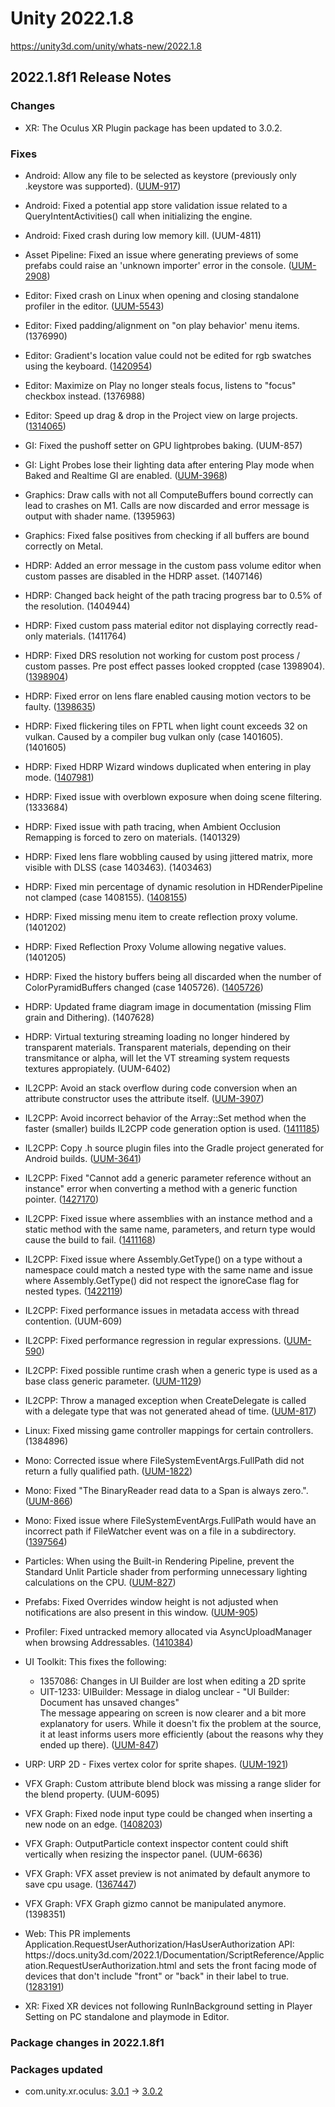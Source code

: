 # Unity 2022.1.8
https://unity3d.com/unity/whats-new/2022.1.8

## 2022.1.8f1 Release Notes


### Changes
<ul>
<li>XR: The Oculus XR Plugin package has been updated to 3.0.2.</li>
</ul>

### Fixes
<ul>
<li><p>Android: Allow any file to be selected as keystore (previously only .keystore was supported). (<a href="https://issuetracker.unity3d.com/issues/backport-keystore-file-is-not-recognized-by-editor-when-keystore-has-any-other-extension-than-keystore">UUM-917</a>)</p></li>
<li><p>Android: Fixed a potential app store validation issue related to a QueryIntentActivities() call when initializing the engine.</p></li>
<li><p>Android: Fixed crash during low memory kill. (UUM-4811)</p></li>
<li><p>Asset Pipeline: Fixed an issue where generating previews of some prefabs could raise an 'unknown importer' error in the console. (<a href="https://issuetracker.unity3d.com/issues/backport-asset-importer-errors-on-the-initial-import-of-prefabs">UUM-2908</a>)</p></li>
<li><p>Editor: Fixed crash on Linux when opening and closing standalone profiler in the editor. (<a href="https://issuetracker.unity3d.com/issues/profiler-linux-standalone-profiler-does-not-open-logs-externalprocess-onexitedmainthread-1">UUM-5543</a>)</p></li>
<li><p>Editor: Fixed padding/alignment on "on play behavior' menu items. (1376990)</p></li>
<li><p>Editor: Gradient's location value could not be edited for rgb swatches using the keyboard. (<a href="https://issuetracker.unity3d.com/issues/impossible-to-change-the-gradients-location-value-in-the-visual-effects-graph-when-using-the-keyboard">1420954</a>)</p></li>
<li><p>Editor: Maximize on Play no longer steals focus, listens to "focus" checkbox instead. (1376988)</p></li>
<li><p>Editor: Speed up drag &amp; drop in the Project view on large projects. (<a href="https://issuetracker.unity3d.com/issues/dragging-and-dropping-asset-in-the-inspector-is-taking-upwards-of-3-seconds-everytime">1314065</a>)</p></li>
<li><p>GI: Fixed the pushoff setter on GPU lightprobes baking. (UUM-857)</p></li>
<li><p>GI: Light Probes lose their lighting data after entering Play mode when Baked and Realtime GI are enabled. (<a href="https://issuetracker.unity3d.com/issues/lightprobes-probes-lose-their-lighting-data-after-entering-play-mode-when-baked-and-realtime-gi-are-enabled">UUM-3968</a>)</p></li>
<li><p>Graphics: Draw calls with not all ComputeBuffers bound correctly can lead to crashes on M1. Calls are now discarded and error message is output with shader name. (1395963)</p></li>
<li><p>Graphics: Fixed false positives from checking if all buffers are bound correctly on Metal.</p></li>
<li><p>HDRP: Added an error message in the custom pass volume editor when custom passes are disabled in the HDRP asset. (1407146)</p></li>
<li><p>HDRP: Changed back height of the path tracing progress bar to 0.5% of the resolution. (1404944)</p></li>
<li><p>HDRP: Fixed custom pass material editor not displaying correctly read-only materials. (1411764)</p></li>
<li><p>HDRP: Fixed DRS resolution not working for custom post process / custom passes. Pre post effect passes looked croppted (case 1398904). (<a href="https://issuetracker.unity3d.com/issues/hdrp-drs-with-custom-pass-render-only-a-cropped-up-slash-scaled-up-version-when-both-at-active-drs-plus-custom-pass">1398904</a>)</p></li>
<li><p>HDRP: Fixed error on lens flare enabled causing motion vectors to be faulty. (<a href="https://issuetracker.unity3d.com/issues/hdrp-motion-blur-and-taa-cause-blurriness-when-using-lens-flare-and-having-decals-disabled">1398635</a>)</p></li>
<li><p>HDRP: Fixed flickering tiles on FPTL when light count exceeds 32 on vulkan. Caused by a compiler bug vulkan only (case 1401605). (1401605)</p></li>
<li><p>HDRP: Fixed HDRP Wizard windows duplicated when entering in play mode. (<a href="https://issuetracker.unity3d.com/issues/empty-hdrp-wizard-window-is-initialised-when-entering-the-play-mode">1407981</a>)</p></li>
<li><p>HDRP: Fixed issue with overblown exposure when doing scene filtering. (1333684)</p></li>
<li><p>HDRP: Fixed issue with path tracing, when Ambient Occlusion Remapping is forced to zero on materials. (1401329)</p></li>
<li><p>HDRP: Fixed lens flare wobbling caused by using jittered matrix, more visible with DLSS (case 1403463). (1403463)</p></li>
<li><p>HDRP: Fixed min percentage of dynamic resolution in HDRenderPipeline not clamped (case 1408155). (<a href="https://issuetracker.unity3d.com/issues/hdrp-drs-settings-max-screen-percent-not-clamped-by-min-screen-percent-value">1408155</a>)</p></li>
<li><p>HDRP: Fixed missing menu item to create reflection proxy volume. (1401202)</p></li>
<li><p>HDRP: Fixed Reflection Proxy Volume allowing negative values. (1401205)</p></li>
<li><p>HDRP: Fixed the history buffers being all discarded when the number of ColorPyramidBuffers changed (case 1405726). (<a href="https://issuetracker.unity3d.com/issues/hdrp-volumetric-clouds-jumps-when-entering-a-local-volume-with-some-features-like-ssr">1405726</a>)</p></li>
<li><p>HDRP: Updated frame diagram image in documentation (missing Flim grain and Dithering). (1407628)</p></li>
<li><p>HDRP: Virtual texturing streaming loading no longer hindered by transparent materials. Transparent materials, depending on their transmitance or alpha, will let the VT streaming system requests textures appropiately. (UUM-6402)</p></li>
<li><p>IL2CPP: Avoid an stack overflow during code conversion when an attribute constructor uses the attribute itself. (<a href="https://issuetracker.unity3d.com/issues/il2cpp-project-with-nhibernate-library-fails-to-build-when-using-il2cpp-scripting-backend">UUM-3907</a>)</p></li>
<li><p>IL2CPP: Avoid incorrect behavior of the Array::Set method when the faster (smaller) builds IL2CPP code generation option is used. (<a href="https://issuetracker.unity3d.com/issues/il2cpp-2d-vector3-array-converted-to-2d-vector4-array-has-zeroed-vectors-in-player-whose-code-generation-is-for-faster-runtime">1411185</a>)</p></li>
<li><p>IL2CPP: Copy .h source plugin files into the Gradle project generated for Android builds. (<a href="https://issuetracker.unity3d.com/issues/header-files-are-not-included-in-exported-projects-when-using-il2cpp-scripting-backend">UUM-3641</a>)</p></li>
<li><p>IL2CPP: Fixed "Cannot add a generic parameter reference without an instance" error when converting a method with a generic function pointer. (<a href="https://issuetracker.unity3d.com/issues/il2cpp-exception-when-using-function-pointer-with-generic-parameter-from-type-and-method">1427170</a>)</p></li>
<li><p>IL2CPP: Fixed issue where assemblies with an instance method and a static method with the same name, parameters, and return type would cause the build to fail. (<a href="https://issuetracker.unity3d.com/issues/build-fails-with-error-unity-dot-il2cpp-dot-hashcodecollisionexception-when-opc-dot-uafx-dot-client-dot-dll-is-included-in-the-project">1411168</a>)</p></li>
<li><p>IL2CPP: Fixed issue where Assembly.GetType() on a type without a namespace could match a nested type with the same name and issue where Assembly.GetType() did not respect the ignoreCase flag for nested types. (<a href="https://issuetracker.unity3d.com/issues/il2cpp-assembly-dot-gettype-returns-a-nested-class-when-the-nested-class-is-defined-before-the-non-nested-one">1422119</a>)</p></li>
<li><p>IL2CPP: Fixed performance issues in metadata access with thread contention. (UUM-609)</p></li>
<li><p>IL2CPP: Fixed performance regression in regular expressions. (<a href="https://issuetracker.unity3d.com/issues/il2cpp-regex-perfomance-regression-when-using-il2cpp-scripting-backend">UUM-590</a>)</p></li>
<li><p>IL2CPP: Fixed possible runtime crash when a generic type is used as a base class generic parameter. (<a href="https://issuetracker.unity3d.com/issues/inflatefielddefinition-crash-in-builds-when-a-specific-script-is-included-and-il2cpp-code-generation-is-set-to-faster-runtime">UUM-1129</a>)</p></li>
<li><p>IL2CPP: Throw a managed exception when CreateDelegate is called with a delegate type that was not generated ahead of time. (<a href="https://issuetracker.unity3d.com/issues/crashes-with-interfaceactioninvoker2-int-il2cppobject-star-when-launching-il2cpp-build-with-input-system">UUM-817</a>)</p></li>
<li><p>Linux: Fixed missing game controller mappings for certain controllers. (1384896)</p></li>
<li><p>Mono: Corrected issue where FileSystemEventArgs.FullPath did not return a fully qualified path. (<a href="https://issuetracker.unity3d.com/issues/backport-failed-to-load-a-custom-asset-when-using-naninovel-package">UUM-1822</a>)</p></li>
<li><p>Mono: Fixed "The BinaryReader read data to a Span is always zero.". (<a href="https://issuetracker.unity3d.com/issues/backport-the-binaryreader-read-data-to-a-span-is-always-zero">UUM-866</a>)</p></li>
<li><p>Mono: Fixed issue where FileSystemEventArgs.FullPath would have an incorrect path if FileWatcher event was on a file in a subdirectory. (<a href="https://issuetracker.unity3d.com/issues/filesystemwatcher-returns-bad-file-path">1397564</a>)</p></li>
<li><p>Particles: When using the Built-in Rendering Pipeline, prevent the Standard Unlit Particle shader from performing unnecessary lighting calculations on the CPU. (<a href="https://issuetracker.unity3d.com/issues/backport-duplicate-unlit-particle-system-draw-calls-cant-be-batched-when-there-are-multiple-lights-in-the-scene">UUM-827</a>)</p></li>
<li><p>Prefabs: Fixed Overrides window height is not adjusted when notifications are also present in this window. (<a href="https://issuetracker.unity3d.com/issues/backport-overrides-window-height-is-not-adjusted-when-notifications-also-present-in-this-window">UUM-905</a>)</p></li>
<li><p>Profiler: Fixed untracked memory allocated via AsyncUploadManager when browsing Addressables. (<a href="https://issuetracker.unity3d.com/issues/allocated-memory-block-with-no-root-area-cannot-be-tracked-when-loading-asset-bundles">1410384</a>)</p></li>
<li><p>UI Toolkit: This fixes the following:<br></p> 
<ul>
<li>1357086: Changes in UI Builder are lost when editing a 2D sprite<br></li>
<li>UIT-1233: UIBuilder: Message in dialog unclear - "UI Builder: Document has unsaved changes"<br>
The message appearing on screen is now clearer and a bit more explanatory for users. While it doesn't fix the problem at the source, it at least informs users more efficiently (about the reasons why they ended up there).
(<a href="https://issuetracker.unity3d.com/issues/backport-changes-in-ui-builder-are-lost-when-editing-a-2d-sprite">UUM-847</a>)</li>
</ul></li>
<li><p>URP: URP 2D - Fixes vertex color for sprite shapes. (<a href="https://issuetracker.unity3d.com/issues/2d-sprite-shape-urp-spriteshape-alpha-value-of-color-not-working-when-using-urp-and-sprite-lit-default-mat">UUM-1921</a>)</p></li>
<li><p>VFX Graph: Custom attribute blend block was missing a range slider for the blend property. (UUM-6095)</p></li>
<li><p>VFX Graph: Fixed node input type could be changed when inserting a new node on an edge. (<a href="https://issuetracker.unity3d.com/issues/inserting-operator-changes-the-type">1408203</a>)</p></li>
<li><p>VFX Graph: OutputParticle context inspector content could shift vertically when resizing the inspector panel. (UUM-6636)</p></li>
<li><p>VFX Graph: VFX asset preview is not animated by default anymore to save cpu usage. (<a href="https://issuetracker.unity3d.com/issues/editor-has-unstable-fps-when-vfx-graph-is-open">1367447</a>)</p></li>
<li><p>VFX Graph: VFX Graph gizmo cannot be manipulated anymore. (1398351)</p></li>
<li><p>Web: This PR implements Application.RequestUserAuthorization/HasUserAuthorization API:<br> https://docs.unity3d.com/2022.1/Documentation/ScriptReference/Application.RequestUserAuthorization.html and sets the front facing mode of devices that don't include "front" or "back" in their label to true.
(<a href="https://issuetracker.unity3d.com/issues/webgl-webcamdevice-dot-isfrontfacing-always-returns-false-on-webgl-android">1283191</a>)</p></li>
<li><p>XR: Fixed XR devices not following RunInBackground setting in Player Setting on PC standalone and playmode in Editor.</p></li>
</ul>

### Package changes in 2022.1.8f1

### Packages updated
<ul>
<li>com.unity.xr.oculus: <a href="https://docs.unity3d.com/Packages/com.unity.xr.oculus@3.0//changelog/CHANGELOG.html">3.0.1</a> → <a href="https://docs.unity3d.com/Packages/com.unity.xr.oculus@3.0//changelog/CHANGELOG.html">3.0.2</a></li>
</ul>
